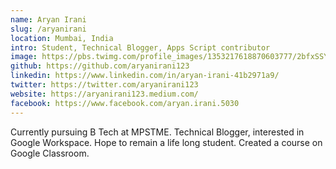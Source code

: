 ```yaml
---
name: Aryan Irani
slug: /aryanirani
location: Mumbai, India
intro: Student, Technical Blogger, Apps Script contributor
image: https://pbs.twimg.com/profile_images/1353217618870603777/2bfxSSYj_400x400.jpg
github: https://github.com/aryanirani123
linkedin: https://www.linkedin.com/in/aryan-irani-41b2971a9/
twitter: https://twitter.com/aryanirani123
website: https://aryanirani123.medium.com/
facebook: https://www.facebook.com/aryan.irani.5030
---
```


Currently pursuing B Tech at MPSTME. Technical Blogger, interested in Google Workspace. Hope to remain a life long student. Created a course on Google Classroom.
